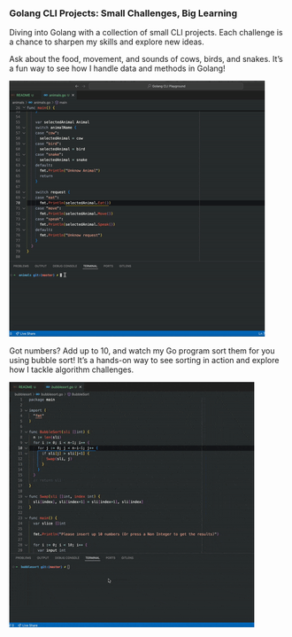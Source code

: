 ### Golang CLI Projects: Small Challenges, Big Learning

Diving into Golang with a collection of small CLI projects. Each challenge is a chance to sharpen my skills and explore new ideas.

Ask about the food, movement, and sounds of cows, birds, and snakes. It’s a fun way to see how I handle data and methods in Golang!

![Animals](https://github.com/ViniciusBatestin/Golang-CLI-Playground/blob/master/animals/animals.gif)

Got numbers? Add up to 10, and watch my Go program sort them for you using bubble sort! It’s a hands-on way to see sorting in action and explore how I tackle algorithm challenges.

![bubblesort](https://github.com/ViniciusBatestin/Golang-CLI-Playground/blob/master/bubblesort/bubblesort.gif)
